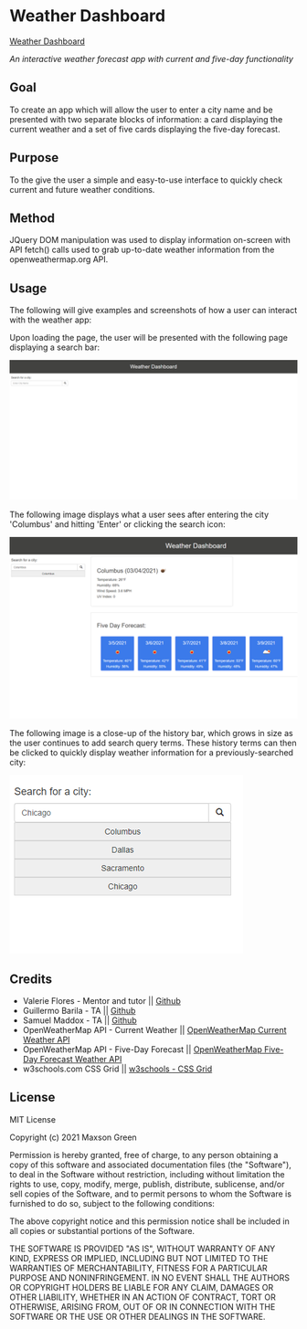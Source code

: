 # Weather Dashboard

<a href="https://mephestomd.github.io/weather-dashboard/">Weather Dashboard</a>

*An interactive weather forecast app with current and five-day functionality*

## Goal

To create an app which will allow the user to enter a city name and be presented with two separate blocks of information: a card displaying the current weather and a set of five cards displaying the five-day forecast.

## Purpose

To the give the user a simple and easy-to-use interface to quickly check current and future weather conditions.

## Method

JQuery DOM manipulation was used to display information on-screen with API fetch() calls used to grab up-to-date weather information from the openweathermap.org API. 

## Usage

The following will give examples and screenshots of how a user can interact with the weather app:


Upon loading the page, the user will be presented with the following page displaying a search bar:


![The initial page with search bar](Assets/Initial.PNG)

The following image displays what a user sees after entering the city 'Columbus' and hitting 'Enter' or clicking the search icon:

![Weather Display Results](Assets/post_search.PNG)

The following image is a close-up of the history bar, which grows in size as the user continues to add search query terms. These history terms can then be clicked to quickly display weather information for a previously-searched city:

![Search History Bar](Assets/History.PNG)

## Credits

<ul>
<li>
Valerie Flores - Mentor and tutor || <a href="https://github.com/valeriemiller5">Github</a>
</li>

<li>
Guillermo Barila - TA || <a href="https://github.com/gui365">Github</a>
</li>

<li>
Samuel Maddox - TA || <a href="https://github.com/SamuelMaddox">Github</a>
</li>

<li>
OpenWeatherMap API - Current Weather || <a href="https://openweathermap.org/current">OpenWeatherMap Current Weather API</a>
</li>

<li>
OpenWeatherMap API - Five-Day Forecast || <a href="https://openweathermap.org/forecast5">OpenWeatherMap Five-Day Forecast Weather API</a>
</li>

<li>
w3schools.com CSS Grid || <a href="https://www.w3schools.com/css/css_grid.asp">w3schools - CSS Grid</a>
</li>   
</ul>

## License

MIT License

Copyright (c) 2021 Maxson Green

Permission is hereby granted, free of charge, to any person obtaining a copy
of this software and associated documentation files (the "Software"), to deal
in the Software without restriction, including without limitation the rights
to use, copy, modify, merge, publish, distribute, sublicense, and/or sell
copies of the Software, and to permit persons to whom the Software is
furnished to do so, subject to the following conditions:

The above copyright notice and this permission notice shall be included in all
copies or substantial portions of the Software.

THE SOFTWARE IS PROVIDED "AS IS", WITHOUT WARRANTY OF ANY KIND, EXPRESS OR
IMPLIED, INCLUDING BUT NOT LIMITED TO THE WARRANTIES OF MERCHANTABILITY,
FITNESS FOR A PARTICULAR PURPOSE AND NONINFRINGEMENT. IN NO EVENT SHALL THE
AUTHORS OR COPYRIGHT HOLDERS BE LIABLE FOR ANY CLAIM, DAMAGES OR OTHER
LIABILITY, WHETHER IN AN ACTION OF CONTRACT, TORT OR OTHERWISE, ARISING FROM,
OUT OF OR IN CONNECTION WITH THE SOFTWARE OR THE USE OR OTHER DEALINGS IN THE
SOFTWARE.